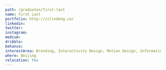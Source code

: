 ```yaml
---
path: /graduates/first-last
name: First Last
portfolio: http://zilindeng.co/
linkedin:
twitter:
instagram:
medium:
dribble:
behance:
interestArea: Branding, Interactivity Design, Motion Design, Information Design, Print Design, Packaging Design
where: Beijing
relocation: Yes
---
```


